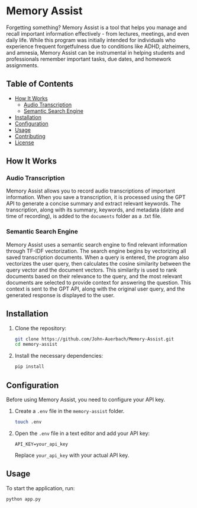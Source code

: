 # Memory Assist

Forgetting something? Memory Assist is a tool that helps you manage and recall important information effectively - from lectures, meetings, and even daily life. While this program was initially intended for individuals who experience frequent forgetfulness due to conditions like ADHD, alzheimers, and amnesia, Memory Assist can be instrumental in helping students and professionals remember important tasks, due dates, and homework assignments.

## Table of Contents

- [How It Works](#how-it-works)
  - [Audio Transcription](#audio-transcription)
  - [Semantic Search Engine](#semantic-search-engine)
- [Installation](#installation)
- [Configuration](#configuration)
- [Usage](#usage)
- [Contributing](#contributing)
- [License](#license)

## How It Works

### Audio Transcription

Memory Assist allows you to record audio transcriptions of important information. When you save a transcription, it is processed using the GPT API to generate a concise summary and extract relevant keywords. The transcription, along with its summary, keywords, and metadata (date and time of recording), is added to the `documents` folder as a .txt file.

### Semantic Search Engine

Memory Assist uses a semantic search engine to find relevant information through TF-IDF vectorization. The search engine begins by vectorizing all saved transcription documents. When a query is entered, the program also vectorizes the user query, then calculates the cosine similarity between the query vector and the document vectors. This similarity is used to rank documents based on their relevance to the query, and the most relevant documents are selected to provide context for answering the question. This context is sent to the GPT API, along with the original user query, and the generated response is displayed to the user.

## Installation

1. Clone the repository:

    ```bash
    git clone https://github.com/John-Auerbach/Memory-Assist.git
    cd memory-assist
    ```

2. Install the necessary dependencies:

    ```bash
    pip install
    ```

## Configuration

Before using Memory Assist, you need to configure your API key.

1. Create a `.env` file in the `memory-assist` folder.

    ```bash
    touch .env
    ```

2. Open the `.env` file in a text editor and add your API key:

    ```text
    API_KEY=your_api_key
    ```

    Replace `your_api_key` with your actual API key.

## Usage

To start the application, run:

```bash
python app.py